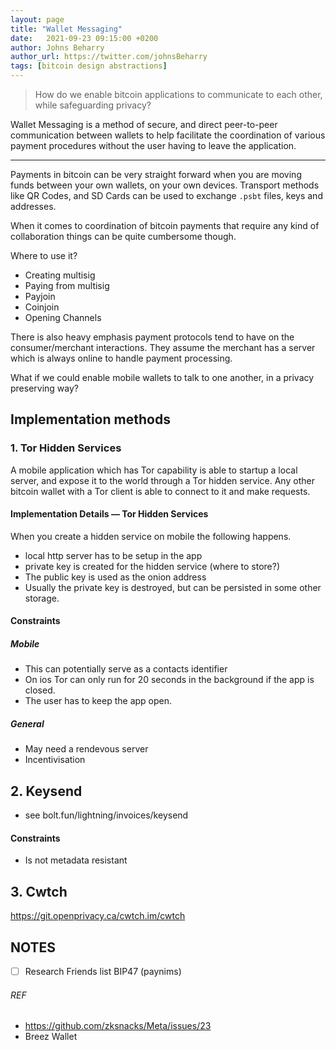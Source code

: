 ```yaml
---
layout: page
title: "Wallet Messaging"
date:   2021-09-23 09:15:00 +0200
author: Johns Beharry
author_url: https://twitter.com/johnsBeharry
tags: [bitcoin design abstractions]
---
```


> How do we enable bitcoin applications to communicate to each other, while safeguarding privacy?


Wallet Messaging is a method of secure, and direct peer-to-peer communication between wallets to help facilitate the coordination of various payment procedures without the user having to leave the application.

---

Payments in bitcoin can be very straight forward when you are moving funds between your own wallets, on your own devices. Transport methods like QR Codes, and SD Cards can be used to exchange `.psbt` files, keys and addresses.

When it comes to coordination of bitcoin payments that require any kind of collaboration things can be quite cumbersome though.

Where to use it?

- Creating multisig
- Paying from multisig
- Payjoin
- Coinjoin
- Opening Channels

There is also heavy emphasis payment protocols tend to have on the consumer/merchant interactions. They assume the merchant has a server which is always online to handle payment processing.

What if we could enable mobile wallets to talk to one another, in a privacy preserving way?

## Implementation methods

### 1. Tor Hidden Services

A mobile application which has Tor capability is able to startup a local server, and expose it to the world through a Tor hidden service. Any other bitcoin wallet with a Tor client is able to connect to it and make requests.

#### Implementation Details — Tor Hidden Services

When you create a hidden service on mobile the following happens.

- local http server has to be setup in the app
- private key is created for the hidden service (where to store?)
- The public key is used as the onion address
- Usually the private key is destroyed, but can be persisted in some other storage.

#### Constraints

##### Mobile

- This can potentially serve as a contacts identifier
- On ios Tor can only run for 20 seconds in the background if the app is closed.
- The user has to keep the app open.

##### General

- May need a rendevous server
- Incentivisation



## 2. Keysend

- see bolt.fun/lightning/invoices/keysend

#### Constraints

- Is not metadata resistant



## 3. Cwtch

https://git.openprivacy.ca/cwtch.im/cwtch



## NOTES

- [ ] Research Friends list BIP47 (paynims)

###### REF

- https://github.com/zksnacks/Meta/issues/23
- Breez Wallet